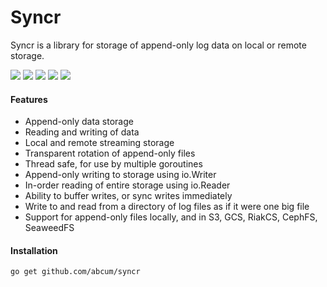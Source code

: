 # Syncr

Syncr is a library for storage of append-only log data on local or remote storage.

[![](https://img.shields.io/circleci/token/c24382c47bf97375f105cd170c559293e7457639/project/abcum/syncr/master.svg?style=flat-square)](https://circleci.com/gh/abcum/syncr) [![](https://img.shields.io/badge/status-alpha-ff00bb.svg?style=flat-square)](https://github.com/abcum/syncr) [![](https://img.shields.io/badge/godoc-reference-blue.svg?style=flat-square)](https://godoc.org/github.com/abcum/syncr) [![](https://goreportcard.com/badge/github.com/abcum/syncr?style=flat-square)](https://goreportcard.com/report/github.com/abcum/syncr) [![](https://img.shields.io/badge/license-Apache_License_2.0-00bfff.svg?style=flat-square)](https://github.com/abcum/syncr) 

#### Features

- Append-only data storage
- Reading and writing of data
- Local and remote streaming storage
- Transparent rotation of append-only files
- Thread safe, for use by multiple goroutines
- Append-only writing to storage using io.Writer
- In-order reading of entire storage using io.Reader
- Ability to buffer writes, or sync writes immediately	
- Write to and read from a directory of log files as if it were one big file
- Support for append-only files locally, and in S3, GCS, RiakCS, CephFS, SeaweedFS

#### Installation

```bash
go get github.com/abcum/syncr
```
